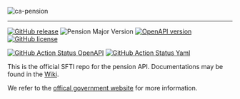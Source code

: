 <!-- ![SFTI_Banner](https://user-images.githubusercontent.com/116151702/232762217-ac254483-0d25-4234-857b-376ff8dbb1e7.png) -->
![ca-pension](https://github.com/swissfintechinnovations/ca-pension/assets/116151702/5e48dc93-380a-4db6-870f-814dc7bbc793)


---
[![GitHub release](https://img.shields.io/github/release/swissfintechinnovations/ca-pension?color=blue)](https://github.com/swissfintechinnovations/ca-pension/releases/)
![Pension Major Version](https://img.shields.io/badge/major_version-v1-blue)
[![OpenAPI version](https://img.shields.io/badge/dynamic/yaml?url=https%3A%2F%2Fgithub.com%2Fswissfintechinnovations%2Fca-pension%2Fraw%2Fmain%2FpensionAPI.yaml&query=openapi&prefix=v&label=OpenAPI&color=blue)](https://swagger.io/resources/open-api/)
[![GitHub license](https://img.shields.io/github/license/swissfintechinnovations/ca-pension?color=de980d)](https://github.com/swissfintechinnovations/ca-pension/blob/main/LICENSE)


[![GitHub Action Status OpenAPI](https://img.shields.io/github/actions/workflow/status/swissfintechinnovations/ca-pension/lint-openapi.yaml?branch=main&label=openapi%20checks)](https://github.com/swissfintechinnovations/ca-pension/actions/workflows/lint-openapi.yaml)
[![GitHub Action Status Yaml](https://img.shields.io/github/actions/workflow/status/swissfintechinnovations/ca-pension/lint-yaml.yaml?branch=main&label=yaml%20checks)](https://github.com/swissfintechinnovations/ca-pension/actions/workflows/lint-yaml.yaml)


This is the official SFTI repo for the pension API. Documentations may be found in the [Wiki](https://github.com/swissfintechinnovations/ca-pension/wiki).

We refer to the [offical government website](https://www.kmu.admin.ch/kmu/de/home/praktisches-wissen/personal/personalmanagement/pflichten-der-arbeitgebenden/sozialversicherungen/pensionskasse-bvg.html) for more information.

<!-- An easy-to-read representation of the pension/XS2A APIs is accessible via the following links: -->
